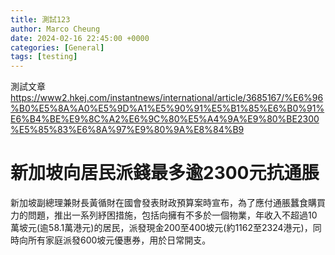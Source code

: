 ```yaml
---
title: 測試123
author: Marco Cheung
date: 2024-02-16 22:45:00 +0000
categories: [General]
tags: [testing]
---
```


測試文章
https://www2.hkej.com/instantnews/international/article/3685167/%E6%96%B0%E5%8A%A0%E5%9D%A1%E5%90%91%E5%B1%85%E6%B0%91%E6%B4%BE%E9%8C%A2%E6%9C%80%E5%A4%9A%E9%80%BE2300%E5%85%83%E6%8A%97%E9%80%9A%E8%84%B9

# 新加坡向居民派錢最多逾2300元抗通脹

新加坡副總理兼財長黃循財在國會發表財政預算案時宣布，為了應付通脹蠶食購買力的問題，推出一系列紓困措施，包括向擁有不多於一個物業，年收入不超過10萬坡元(逾58.1萬港元)的居民，派發現金200至400坡元(約1162至2324港元)，同時向所有家庭派發600坡元優惠券，用於日常開支。